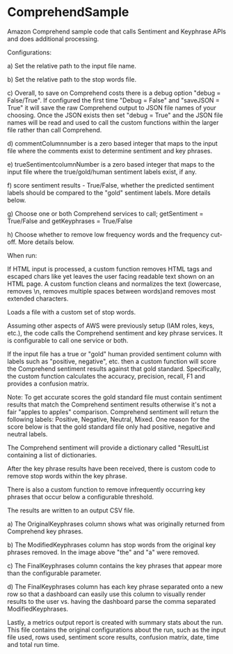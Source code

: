 # ComprehendSample
 Amazon Comprehend sample code that calls Sentiment and Keyphrase APIs and does additional processing. 

Configurations:

a) Set the relative path to the input file name.

b) Set the relative path to the stop words file.

c) Overall, to save on Comprehend costs there is a debug option "debug = False/True". If configured the first time "Debug = False" and "saveJSON = True" it will save the raw Comprehend output to JSON file names of your choosing. Once the JSON exists then set "debug = True" and the JSON file names will be read and used to call the custom functions within the larger file rather than call Comprehend.

d) commentColumnnumber is a zero based integer that maps to the input file where the comments exist to determine sentiment and key phrases.

e) trueSentimentcolumnNumber is a zero based integer that maps to the input file where the true/gold/human sentiment labels exist, if any.

f) score sentiment results - True/False, whether the predicted sentiment labels should be compared to the "gold" sentiment labels. More details below.

g) Choose one or both Comprehend services to call; getSentiment = True/False and getKeyphrases = True/False

h) Choose whether to remove low frequency words and the frequency cut-off. More details below.

When run:

If HTML input is processed, a custom function removes HTML tags and escaped chars like   yet leaves the user facing readable text shown on an HTML page. A custom function cleans and normalizes the text (lowercase, removes \n, removes multiple spaces between words)and removes most extended characters.

Loads a file with a custom set of stop words.

Assuming other aspects of AWS were previously setup (IAM roles, keys, etc.), the code calls the Comprehend sentiment and key phrase services. It is configurable to call one service or both.

If the input file has a true or "gold" human provided sentiment column with labels such as "positive, negative", etc. then a custom function will score the Comprehend sentiment results against that gold standard. Specifically, the custom function calculates the accuracy, precision, recall, F1 and provides a confusion matrix.

Note: To get accurate scores the gold standard file must contain sentiment results that match the Comprehend sentiment results otherwise it's not a fair "apples to apples" comparison. Comprehend sentiment will return the following labels: Positive, Negative, Neutral, Mixed. One reason for the score below is that the gold standard file only had positive, negative and neutral labels.

The Comprehend sentiment will provide a dictionary called "ResultList containing a list of dictionaries.

After the key phrase results have been received, there is custom code to remove stop words within the key phrase.

There is also a custom function to remove infrequently occurring key phrases that occur below a configurable threshold.

The results are written to an output CSV file.

a) The OriginalKeyphrases column shows what was originally returned from Comprehend key phrases. 

b) The ModifiedKeyphrases column has stop words from the original key phrases removed. In the image above "the" and "a" were removed. 

c) The FinalKeyphrases column contains the key phrases that appear more than the configurable parameter. 

d) The FinalKeyphrases column has each key phrase separated onto a new row so that a dashboard can easily use this column to visually render results to the user vs. having the dashboard parse the comma separated ModifiedKeyphrases.

Lastly, a metrics output report is created with summary stats about the run. This file contains the original configurations about the run, such as the input file used, rows used, sentiment score results, confusion matrix, date, time and total run time.